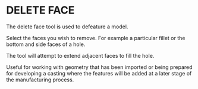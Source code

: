 # DELETE FACE 
The delete face tool is used to defeature a model. 

Select the faces you wish to remove. For example a particular fillet or the bottom and side faces of a hole.

The tool will attempt to extend adjacent faces to fill the hole. 

Useful for working with geometry that has been imported or being prepared for developing a casting where the features will be added at a later stage of the manufacturing process. 